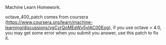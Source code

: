 Machine Learn Homework.  

octave_400_patch comes from coursera (https://www.coursera.org/learn/machine-learning/discussions/vgCyrQoMEeWv5yIAC00Eog), if you use octave > 4.0, you may get some error when you submit you answer, use this patch to fix it.
